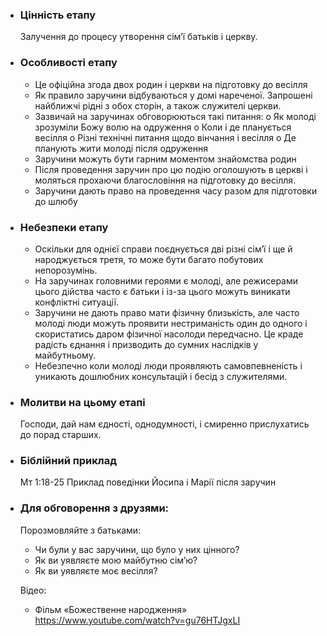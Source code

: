 -   ### Цінність етапу

    Залучення до процесу утворення сім’ї батьків і церкву.

-   ### Особливості етапу

    -   Це офіційна згода двох родин і церкви на підготовку до весілля
    -   Як правило заручини відбуваються у домі нареченої. Запрошені найближчі рідні з обох сторін, а також служителі церкви.
    -   Зазвичай на заручинах обговорюються такі питання:
        o Як молоді зрозуміли Божу волю на одруження
        o Коли і де планується весілля
        o Різні технічні питання щодо вінчання і весілля
        o Де планують жити молоді після одруження
    -   Заручини можуть бути гарним моментом знайомства родин
    -   Після проведення заручин про цю подію оголошують в церкві і моляться прохаючи благословіння на підготовку до весілля.
    -   Заручини дають право на проведення часу разом для підготовки до шлюбу

-   ### Небезпеки етапу

    -   Оскільки для однієї справи поєднується дві різні сім’ї і ще й народжується третя, то може бути багато побутових непорозумінь.
    -   На заручинах головними героями є молоді, але режисерами цього дійства часто є батьки і із-за цього можуть виникати конфліктні ситуації.
    -   Заручини не дають право мати фізичну близькість, але часто молоді люди можуть проявити нестриманість один до одного і скористатись даром фізичної насолоди передчасно. Це краде радість єднання і призводить до сумних наслідків у майбутньому.
    -   Небезпечно коли молоді люди проявляють самовпевненість і уникають дошлюбних консультацій і бесід з служителями.

-   ### Молитви на цьому етапі

    Господи, дай нам єдності, однодумності, і смиренно прислухатись до порад старших.

-   ### Біблійний приклад

    Мт 1:18-25 Приклад поведінки Йосипа і Марії після заручин

-   ### Для обговорення з друзями:

    Порозмовляйте з батьками:

    -   Чи були у вас заручини, що було у них цінного?
    -   Як ви уявляєте мою майбутню сім’ю?
    -   Як ви уявляєте моє весілля?

    Відео:

    -   Фільм «Божественне народження» https://www.youtube.com/watch?v=gu76HTJgxLI
